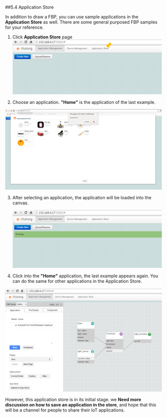 ##5.4 Application Store

In addition to draw a FBP, you can use sample applications in the **Application Store** as well. There are some general purposed FBP samples for your reference.   

1.  Click **Application Store** page  
  ![](img/FBP/18.png)

2.  Choose an application. **"Home"** is the application of the last example.  
  
  ![](img/FBP/19.png)      

3.  After selecting an application, the application will be loaded into the canvas.

      ![](img/FBP/20.png)

4. Click into the **"Home"** application, the last example appears again. You can do the same for other applications in the Application Store.

  ![](img/FBP/15.png)
 
However, this application store is in its initial stage. we  **Need more discussion on how to save an application in the store**, and hope that this will be a channel for people to share their IoT applications.  